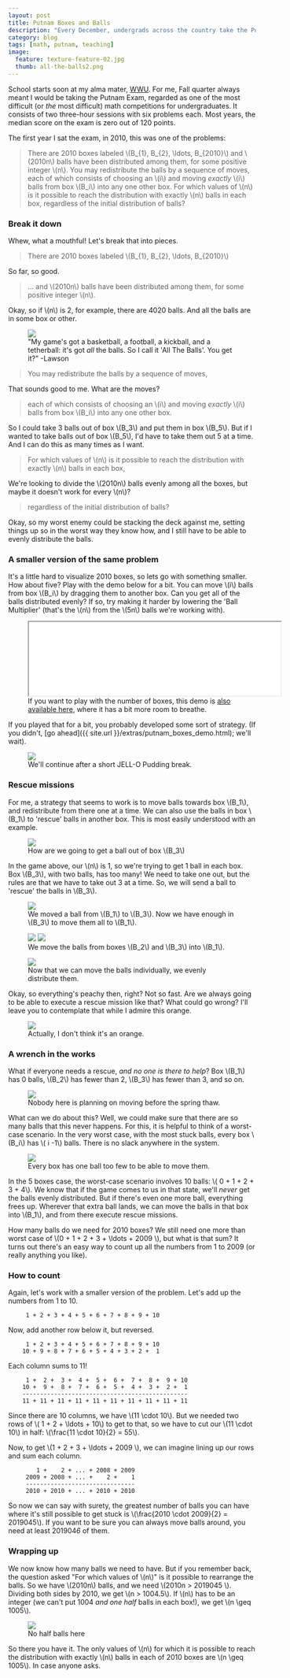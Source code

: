 ```yaml
---
layout: post
title: Putnam Boxes and Balls
description: "Every December, undergrads across the country take the Putnam Exam, regarded as one of the toughest math competitions around. This is a walkthrough of a problem from the 2010 test."
category: blog
tags: [math, putnam, teaching]
image:
  feature: texture-feature-02.jpg
  thumb: all-the-balls2.png
---
```


School starts soon at my alma mater, [WWU](http://www.wwu.edu/). For me, Fall quarter always meant I would be taking the Putnam Exam, regarded as one of the most difficult (or _the_ most difficult) math competitions for undergraduates. It consists of two three-hour sessions with six problems each. Most years, the median score on the exam is zero out of 120 points.

The first year I sat the exam, in 2010, this was one of the problems:

> There are 2010 boxes labeled \\(B\_{1}, B\_{2}, \ldots, B\_{2010}\\) and \\(2010n\\) balls have been distributed among them, for some positive integer \\(n\\). You may redistribute the balls by a sequence of moves, each of which consists of choosing an \\(i\\) and moving _exactly_ \\(i\\) balls from box \\(B\_i\\) into any one other box. For which values of \\(n\\) is it possible to reach the distribution with exactly \\(n\\) balls in each box, regardless of the initial distribution of balls?


### Break it down
Whew, what a mouthful! Let's break that into pieces.

> There are 2010 boxes labeled \\(B\_{1}, B\_{2}, \ldots, B\_{2010}\\)

So far, so good.

> ... and \\(2010n\\) balls have been distributed among them, for some positive integer \\(n\\).

Okay, so if \\(n\\) is 2, for example, there are 4020 balls. And all the balls are in some box or other.

<figure>
    <img src="{{ site.url }}/images/all-the-balls2.png">
    <figcaption>"My game's got a basketball, a football, a kickball, and a tetherball: it's got <em>all</em> the balls. So I call it 'All The Balls'. You get it?" -Lawson</figcaption>
</figure>

> You may redistribute the balls by a sequence of moves,

That sounds good to me. What are the moves?

> each of which consists of choosing an \\(i\\) and moving _exactly_ \\(i\\) balls from box \\(B\_i\\) into any one other box.

So I could take 3 balls out of box \\(B\_3\\) and put them in box \\(B\_5\\). But if I wanted to take balls out of box \\(B\_5\\), I'd have to take them out 5 at a time. And I can do this as many times as I want.

> For which values of \\(n\\) is it possible to reach the distribution with exactly \\(n\\) balls in each box,

We're looking to divide the \\(2010n\\) balls evenly among all the boxes, but maybe it doesn't work for every \\(n\\)?

> regardless of the initial distribution of balls?

Okay, so my worst enemy could be stacking the deck against me, setting things up so in the worst way they know how, and I still have to be able to evenly distribute the balls.

### A smaller version of the same problem

It's a little hard to visualize 2010 boxes, so lets go with something smaller. How about five? Play with the demo below for a bit. You can move \\(i\\) balls from box \\(B\_i\\) by dragging them to another box. Can you get all of the balls distributed evenly? If so, try making it harder by lowering the 'Ball Multiplier' (that's the \\(n\\) from the \\(5n\\) balls we're working with).

<figure>
    <iframe src="{{ site.url }}/extras/putnam_boxes_demo.html" width="100%" class="auto-height" style="min-width:513px;"></iframe>
    <figcaption>If you want to play with the number of boxes, this demo is <a href="{{ site.url }}/extras/putnam_boxes_demo.html" target="_blank">also available here</a>, where it has a bit more room to breathe.</figcaption>
</figure>

If you played that for a bit, you probably developed some sort of strategy. (If you didn't, [go ahead]({{ site.url }}/extras/putnam_boxes_demo.html); we'll wait). 

<figure>
    <img src="{{ site.url }}/images/cos_b.jpg">
    <figcaption>We'll continue after a short JELL-O Pudding break.</figcaption>
</figure>

### Rescue missions
For me, a strategy that seems to work is to move balls towards box \\(B\_1\\), and redistribute from there one at a time. We can also use the balls in box \\(B\_1\\) to 'rescue' balls in another box. This is most easily understood with an example.

<figure>
    <img src="{{ site.url }}/images/boxes/rescue_1.png">
    <figcaption>How are we going to get a ball out of box \(B_3\) </figcaption>
</figure>

In the game above, our \\(n\\) is 1, so we're trying to get 1 ball in each box. Box \\(B\_3\\), with two balls, has too many! We need to take one out, but the rules are that we have to take out 3 at a time. So, we will send a ball to 'rescue' the balls in \\(B\_3\\).

<figure>
    <img src="{{ site.url }}/images/boxes/rescue_2.png">
    <figcaption>We moved a ball from \(B_1\) to \(B_3\). Now we have enough in \(B_3\) to move them all to \(B_1\).</figcaption>
</figure>

<figure>
    <img src="{{ site.url }}/images/boxes/rescue_3.png">
    <img src="{{ site.url }}/images/boxes/rescue_4.png">
    <figcaption>We move the balls from boxes \(B_2\) and \(B_3\) into \(B_1\).</figcaption>
</figure>

<figure>
    <img src="{{ site.url }}/images/boxes/rescue_5.png">
    <figcaption>Now that we can move the balls individually, we evenly distribute them.</figcaption>
</figure>

Okay, so everything's peachy then, right? Not so fast. Are we always going to be able to execute a rescue mission like that? What could go wrong? I'll leave you to contemplate that while I admire this orange.

<figure>
    <img src="{{ site.url }}/images/tan_gerine.png">
    <figcaption>Actually, I don't think it's an orange.</figcaption>
</figure>

### A wrench in the works

What if everyone needs a rescue, *and no one is there to help*? Box \\(B\_1\\) has 0 balls, \\(B\_2\\) has fewer than 2, \\(B\_3\\) has fewer than 3, and so on. 

<figure>
    <img src="{{ site.url }}/images/boxes/stuck_1.png">
    <figcaption>Nobody here is planning on moving before the spring thaw.</figcaption>
</figure>

What can we do about this? Well, we could make sure that there are so many balls that this never happens. For this, it is helpful to think of a worst-case scenario. In the very worst case, with the most stuck balls, every box \\(B\_i\\) has \\( i -1\\) balls. There is no slack anywhere in the system.

<figure>
    <img src="{{ site.url }}/images/boxes/stuck_2.png">
    <figcaption>Every box has one ball too few to be able to move them.</figcaption>
</figure>

In the 5 boxes case, the worst-case scenario involves 10 balls: \\( 0 + 1 + 2 + 3 + 4\\). We know that if the game comes to us in that state, we'll *never* get the balls evenly distributed. But if there's even one more ball, everything frees up. Wherever that extra ball lands, we can move the balls in that box into \\(B\_1\\), and from there execute rescue missions.

How many balls do we need for 2010 boxes? We still need one more than worst case of \\(0 + 1 + 2 + 3 + \\ldots + 2009 \\), but what is that sum? It turns out there's an easy way to count up all the numbers from 1 to 2009 (or really anything you like).

### How to count

Again, let's work with a smaller version of the problem. Let's add up the numbers from 1 to 10.

```
     1 + 2 + 3 + 4 + 5 + 6 + 7 + 8 + 9 + 10
```
Now, add another row below it, but reversed.

```
     1 + 2 + 3 + 4 + 5 + 6 + 7 + 8 + 9 + 10
    10 + 9 + 8 + 7 + 6 + 5 + 4 + 3 + 2 +  1
```
Each column sums to 11!

```
     1 +  2 +  3 +  4 +  5 +  6 +  7 +  8 +  9 + 10
    10 +  9 +  8 +  7 +  6 +  5 +  4 +  3 +  2 +  1
    -----------------------------------------------
    11 + 11 + 11 + 11 + 11 + 11 + 11 + 11 + 11 + 11 
```

Since there are 10 columns, we have \\(11 \cdot 10\\). But we needed two rows of \\( 1 + 2 + \\ldots + 10\\) to get to that, so we have to cut our \\(11 \cdot 10\\) in half: \\(\\frac{11 \cdot 10}{2} = 55\\).

Now, to get \\(1 + 2 + 3 + \\ldots + 2009 \\), we can imagine lining up our rows and sum each column.

```
        1 +    2 + ... + 2008 + 2009
     2009 + 2008 + ... +    2 +    1
     -------------------------------
     2010 + 2010 + ... + 2010 + 2010
```

So now we can say with surety, the greatest number of balls you can have where it's still possible to get stuck is \\(\frac{2010 \cdot 2009}{2} = 2019045\\). If you want to be sure you can always move balls around, you need at least 201904*6* of them.

### Wrapping up

We now know how many balls we need to have. But if you remember back, the question asked "For which values of \\(n\\)" is it possible to rearrange the balls. So we have \\(2010n\\) balls, and we need \\(2010n > 2019045 \\). Dividing both sides by 2010, we get \\(n > 1004.5\\). If \\(n\\) has to be an integer (we can't put 1004 *and one half* balls in each box!), we get \\(n \\geq 1005\\).

<figure>
    <img src="{{ site.url }}/images/all-the-balls.png">
    <figcaption>No half balls here</figcaption>
</figure>

So there you have it. The only values of \\(n\\) for which it is possible to reach the distribution with exactly \\(n\\) balls in each of 2010 boxes are \\(n \\geq 1005\\). In case anyone asks.
